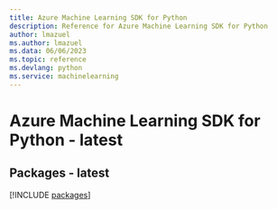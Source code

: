 ```yaml
---
title: Azure Machine Learning SDK for Python
description: Reference for Azure Machine Learning SDK for Python
author: lmazuel
ms.author: lmazuel
ms.data: 06/06/2023
ms.topic: reference
ms.devlang: python
ms.service: machinelearning
---
```

# Azure Machine Learning SDK for Python - latest
## Packages - latest
[!INCLUDE [packages](machine-learning-index.md)]